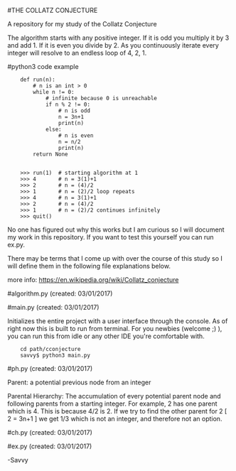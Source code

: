#THE COLLATZ CONJECTURE

A repository for my study of the Collatz Conjecture

The algorithm starts with any positive integer. If it is odd you multiply it by 3 and add 1. If it is even you divide by 2.
As you continuously iterate every integer will resolve to an endless loop of 4, 2, 1.


#python3 code example

        def run(n):
            # n is an int > 0
            while n != 0: 
                # infinite because 0 is unreachable
                if n % 2 != 0:
                    # n is odd
                    n = 3n+1
                    print(n)
                else:
                    # n is even
                    n = n/2
                    print(n)
            return None
        
        
        >>> run(1)  # starting algorithm at 1
        >>> 4       # n = 3(1)+1
        >>> 2       # n = (4)/2
        >>> 1       # n = (2)/2 loop repeats
        >>> 4       # n = 3(1)+1
        >>> 2       # n = (4)/2
        >>> 1       # n = (2)/2 continues infinitely
        >>> quit() 
        
        

No one has figured out why this works but I am curious so I will document my work in this repository. If you want to test this yourself you can run ex.py.


There may be terms that I come up with over the course of this study so I will define them in the following file explanations below.

more info: https://en.wikipedia.org/wiki/Collatz_conjecture


#algorithm.py
(created: 03/01/2017)
  
  
#main.py
(created: 03/01/2017)

Initializes the entire project with a user interface through the console. As of right now this is built to run from terminal. For you newbies (welcome ;) ), you can run this from idle or any other IDE you're comfortable with.
        
        cd path/cconjecture
        savvy$ python3 main.py

#ph.py
(created: 03/01/2017)


Parent: a potential previous node from an integer

Parental Hierarchy: The accumulation of every potential parent node and following parents from a starting integer. For example, 2 has one parent which is 4. This is because 4/2 is 2. If we try to find the other parent for 2 [ 2 = 3n+1 ] we get 1/3 which is not an integer, and therefore not an option. 


#ch.py
(created: 03/01/2017)


#ex.py
(created: 03/01/2017)

-Savvy
